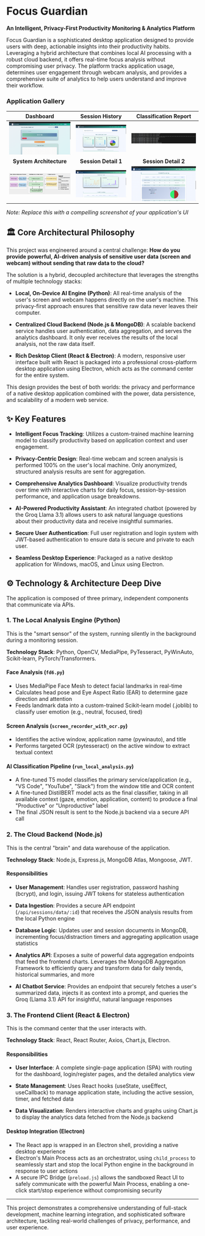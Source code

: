 # Focus Guardian

**An Intelligent, Privacy-First Productivity Monitoring & Analytics Platform**

Focus Guardian is a sophisticated desktop application designed to provide users with deep, actionable insights into their productivity habits. Leveraging a hybrid architecture that combines local AI processing with a robust cloud backend, it offers real-time focus analysis without compromising user privacy. The platform tracks application usage, determines user engagement through webcam analysis, and provides a comprehensive suite of analytics to help users understand and improve their workflow.

### Application Gallery

| Dashboard | Session History | Classification Report |
| :---: | :---: | :---: |
| ![Dashboard](images/Dashboard.png) | ![Session History](images/Session%20History.png) | ![Classification Report](images/Classification.png) |
| **System Architecture** | **Session Detail 1** | **Session Detail 2** |
| ![Architecture](images/Architecture.png) | ![Session History 1](images/Session%20History1.png) | ![Session History 2](images/Session%20History2.png) |

*Note: Replace this with a compelling screenshot of your application's UI*

## 🏛️ Core Architectural Philosophy

This project was engineered around a central challenge: **How do you provide powerful, AI-driven analysis of sensitive user data (screen and webcam) without sending that raw data to the cloud?**

The solution is a hybrid, decoupled architecture that leverages the strengths of multiple technology stacks:

- **Local, On-Device AI Engine (Python)**: All real-time analysis of the user's screen and webcam happens directly on the user's machine. This privacy-first approach ensures that sensitive raw data never leaves their computer.

- **Centralized Cloud Backend (Node.js & MongoDB)**: A scalable backend service handles user authentication, data aggregation, and serves the analytics dashboard. It only ever receives the results of the local analysis, not the raw data itself.

- **Rich Desktop Client (React & Electron)**: A modern, responsive user interface built with React is packaged into a professional cross-platform desktop application using Electron, which acts as the command center for the entire system.

This design provides the best of both worlds: the privacy and performance of a native desktop application combined with the power, data persistence, and scalability of a modern web service.

## ✨ Key Features

- **Intelligent Focus Tracking**: Utilizes a custom-trained machine learning model to classify productivity based on application context and user engagement.

- **Privacy-Centric Design**: Real-time webcam and screen analysis is performed 100% on the user's local machine. Only anonymized, structured analysis results are sent for aggregation.

- **Comprehensive Analytics Dashboard**: Visualize productivity trends over time with interactive charts for daily focus, session-by-session performance, and application usage breakdowns.

- **AI-Powered Productivity Assistant**: An integrated chatbot (powered by the Groq Llama 3.1) allows users to ask natural language questions about their productivity data and receive insightful summaries.

- **Secure User Authentication**: Full user registration and login system with JWT-based authentication to ensure data is secure and private to each user.

- **Seamless Desktop Experience**: Packaged as a native desktop application for Windows, macOS, and Linux using Electron.

## ⚙️ Technology & Architecture Deep Dive

The application is composed of three primary, independent components that communicate via APIs.

### 1. The Local Analysis Engine (Python)

This is the "smart sensor" of the system, running silently in the background during a monitoring session.

**Technology Stack**: Python, OpenCV, MediaPipe, PyTesseract, PyWinAuto, Scikit-learn, PyTorch/Transformers.

#### Face Analysis (`fd6.py`)
- Uses MediaPipe Face Mesh to detect facial landmarks in real-time
- Calculates head pose and Eye Aspect Ratio (EAR) to determine gaze direction and attention
- Feeds landmark data into a custom-trained Scikit-learn model (.joblib) to classify user emotion (e.g., neutral, focused, tired)

#### Screen Analysis (`screen_recorder_with_ocr.py`)
- Identifies the active window, application name (pywinauto), and title
- Performs targeted OCR (pytesseract) on the active window to extract textual context

#### AI Classification Pipeline (`run_local_analysis.py`)
- A fine-tuned T5 model classifies the primary service/application (e.g., "VS Code", "YouTube", "Slack") from the window title and OCR content
- A fine-tuned DistilBERT model acts as the final classifier, taking in all available context (gaze, emotion, application, content) to produce a final "Productive" or "Unproductive" label
- The final JSON result is sent to the Node.js backend via a secure API call

### 2. The Cloud Backend (Node.js)

This is the central "brain" and data warehouse of the application.

**Technology Stack**: Node.js, Express.js, MongoDB Atlas, Mongoose, JWT.

#### Responsibilities

- **User Management**: Handles user registration, password hashing (bcrypt), and login, issuing JWT tokens for stateless authentication

- **Data Ingestion**: Provides a secure API endpoint (`/api/sessions/data/:id`) that receives the JSON analysis results from the local Python engine

- **Database Logic**: Updates user and session documents in MongoDB, incrementing focus/distraction timers and aggregating application usage statistics

- **Analytics API**: Exposes a suite of powerful data aggregation endpoints that feed the frontend charts. Leverages the MongoDB Aggregation Framework to efficiently query and transform data for daily trends, historical summaries, and more

- **AI Chatbot Service**: Provides an endpoint that securely fetches a user's summarized data, injects it as context into a prompt, and queries the Groq (Llama 3.1) API for insightful, natural language responses

### 3. The Frontend Client (React & Electron)

This is the command center that the user interacts with.

**Technology Stack**: React, React Router, Axios, Chart.js, Electron.

#### Responsibilities

- **User Interface**: A complete single-page application (SPA) with routing for the dashboard, login/register pages, and the detailed analytics view

- **State Management**: Uses React hooks (useState, useEffect, useCallback) to manage application state, including the active session, timer, and fetched data

- **Data Visualization**: Renders interactive charts and graphs using Chart.js to display the analytics data fetched from the Node.js backend

#### Desktop Integration (Electron)
- The React app is wrapped in an Electron shell, providing a native desktop experience
- Electron's Main Process acts as an orchestrator, using `child_process` to seamlessly start and stop the local Python engine in the background in response to user actions
- A secure IPC Bridge (`preload.js`) allows the sandboxed React UI to safely communicate with the powerful Main Process, enabling a one-click start/stop experience without compromising security

---

This project demonstrates a comprehensive understanding of full-stack development, machine learning integration, and sophisticated software architecture, tackling real-world challenges of privacy, performance, and user experience.